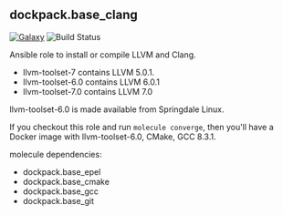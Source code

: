 
## dockpack.base_clang
[![Galaxy](https://img.shields.io/badge/galaxy-dockpack.base__clang-blue.svg?style=flat)](https://galaxy.ansible.com/dockpack/base_clang)
![Build Status](https://api.travis-ci.com/dockpack/base_clang.svg)

Ansible role to install or compile LLVM and Clang.

- llvm-toolset-7 contains LLVM 5.0.1.
- llvm-toolset-6.0 contains LLVM 6.0.1
- llvm-toolset-7.0 contains LLVM 7.0

llvm-toolset-6.0 is made available from Springdale Linux.

If you checkout this role and run `molecule converge`, then you'll have a Docker image with llvm-toolset-6.0, CMake, GCC 8.3.1.


molecule dependencies:
 - dockpack.base\_epel
 - dockpack.base\_cmake
 - dockpack.base\_gcc
 - dockpack.base\_git
